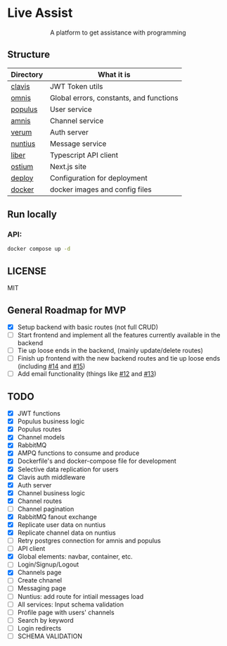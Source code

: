 # Live Assist

<div align="center">
  A platform to get assistance with programming
</div>

## Structure

| Directory          | What it is                              |
| ------------------ | --------------------------------------- |
| [clavis](clavis)   | JWT Token utils                         |
| [omnis](omnis)     | Global errors, constants, and functions |
| [populus](populus) | User service                            |
| [amnis](amnis)     | Channel service                         |
| [verum](verum)     | Auth server                             |
| [nuntius](nuntius) | Message service                         |
| [liber](liber)     | Typescript API client                   |
| [ostium](ostium)   | Next.js site                            |
| [deploy](deploy)   | Configuration for deployment            |
| [docker](docker)   | docker images and config files          |

## Run locally

### API:

```sh
docker compose up -d
```

## LICENSE

MIT

## General Roadmap for MVP

- [x] Setup backend with basic routes (not full CRUD)
- [ ] Start frontend and implement all the features currently available in the backend
- [ ] Tie up loose ends in the backend, (mainly update/delete routes)
- [ ] Finish up frontend with the new backend routes and tie up loose ends (including [#14](https://github.com/SatvikR/liveassist/issues/14) and [#15](https://github.com/SatvikR/liveassist/issues/15))
- [ ] Add email functionality (things like [#12](https://github.com/SatvikR/liveassist/issues/12) and [#13](https://github.com/SatvikR/liveassist/issues/13))

## TODO

- [x] JWT functions
- [x] Populus business logic
- [x] Populus routes
- [x] Channel models
- [x] RabbitMQ
- [x] AMPQ functions to consume and produce
- [x] Dockerfile's and docker-compose file for development
- [x] Selective data replication for users
- [x] Clavis auth middleware
- [x] Auth server
- [x] Channel business logic
- [x] Channel routes
- [ ] Channel pagination
- [x] RabbitMQ fanout exchange
- [x] Replicate user data on nuntius
- [x] Replicate channel data on nuntius
- [ ] Retry postgres connection for amnis and populus
- [ ] API client
- [x] Global elements: navbar, container, etc.
- [ ] Login/Signup/Logout
- [x] Channels page
- [ ] Create chnanel
- [ ] Messaging page
- [ ] Nuntius: add route for intiail messages load
- [ ] All services: Input schema validation
- [ ] Profile page with users' channels
- [ ] Search by keyword
- [ ] Login redirects
- [ ] SCHEMA VALIDATION
